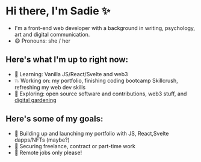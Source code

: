 # Hi there, I'm Sadie ✨

- I'm a front-end web developer with a background in writing, psychology, art and digital communication.
- 😄 Pronouns: she / her

## Here's what I'm up to right now:
- 🌱 Learning: Vanilla JS/React/Svelte and web3
- 💥 Working on: my portfolio, finishing coding bootcamp Skillcrush, refreshing my web dev skills
- 🔭 Exploring: open source software and contributions, web3 stuff, and [digital gardening](https://maggieappleton.com/garden-history)

## Here's some of my goals:
- 🔲 Building up and launching my portfolio with JS, React,Svelte dapps/NFTs (maybe?)
- 🔲 Securing freelance, contract or part-time work
- 🔲 Remote jobs only please!

<!--
**sadiejay/sadiejay** is a ✨ _special_ ✨ repository because its `README.md` (this file) appears on your GitHub profile.

Here are some ideas to get you started:


- 🌱 I’m currently learning ...
- 👯 I’m looking to collaborate on ...
- 🤔 I’m looking for help with ...
- 💬 Ask me about ...
- 📫 How to reach me: ...
- ⚡ Fun fact: ...
-->
